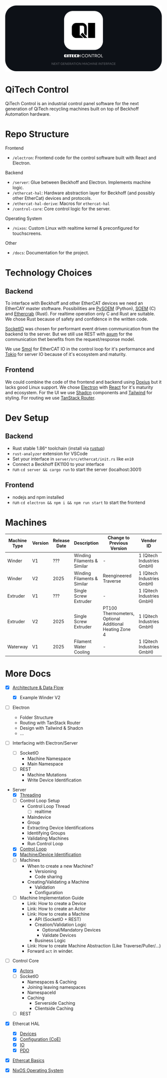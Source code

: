 ![](./docs/assets/github-banner.png)

# QiTech Control

QiTech Control is an industrial control panel software for the next generation of QiTech recycling machines built on top of Beckhoff Automation hardware.

# Repo Structure

Frontend

- `/electron`: Frontend code for the control software built with React and Electron.

Backend

- `/server`: Glue between Beckhoff and Electron. Implements machine logic.
- `/ethercat-hal`: Hardware abstraction layer for Beckhoff (and possibly other EtherCat) devices and protocols.
- `/ethercat-hal-derive`: Macros for `ethercat-hal`
- `/control-core`: Core control logic for the server.

Operating System

- `/nixos`: Custom Linux with realtime kernel & preconfigured for touchscreens.

Other

- `/docs`: Documentation for the project.

# Technology Choices

## Backend

To interface with Beckhoff and other EtherCAT devices we need an EtherCAY master stoftware. Possibilities are [PySOEM](https://github.com/bnjmnp/pysoem) (Python), [SOEM](https://github.com/OpenEtherCATsociety/SOEM) (C) and [Ethercrab](https://github.com/ethercrab-rs/ethercrab) (Rust). For realtime operation only C and Rust are suitable. We chose Rust because of safety and confidence in the written code.

[SocketIO](https://socket.io/) was chosen for performant event driven communication from the backend to the server. But we still use REST with [axum](https://docs.rs/axum/latest/axum/) for the communication thet benefits from the request/response model.

We use [Smol](https://github.com/smol-rs/smol) for EtherCAT IO in the control loop for it's performance and [Tokio](https://tokio.rs/) for server IO because of it's ecosystem and maturity.

## Frontend

We could combine the code of the frontend and backend using [Doxius](https://dioxuslabs.com/) but it lacks good Linux support. We chose [Electron](https://www.electronjs.org/) with [React](https://react.dev/) for it's maturity and ecosystem. For the UI we use [Shadcn](https://ui.shadcn.com/) components and [Tailwind](https://tailwindcss.com/) for styling. For routing we use [TanStack Router](https://tanstack.com/router/v1).

# Dev Setup

## Backend

- Rust stable 1.86^ toolchain (install via [rustup](https://rustup.rs/))
- `rust-analyzer` extension for VSCode
- Set your interface in `server/src/ethercat/init.rs` like `en10`
- Connect a Beckhoff EK1100 to your interface
- run `cd server && cargo run` to start the server (localhost:3001)

## Frontend

- nodejs and npm installed
- run `cd electron && npm i && npm run start` to start the frontend

# Machines

| Machine Type | Version | Release Date | Description                 | Change to Previous Version                             | Vendor ID                  | Machine ID | Implemented | Docs                            |
| ------------ | ------- | ------------ | --------------------------- | ------------------------------------------------------ | -------------------------- | ---------- | ----------- | ------------------------------- |
| Winder       | V1      | ???          | Winding Filaments & Similar | -                                                      | 1 (Qitech Industries GmbH) | 1          | Reserved    | -                               |
| Winder       | V2      | 2025         | Winding Filaments & Similar | Reengineered Traverse                                  | 1 (Qitech Industries GmbH) | 2          | In Progress | [](./docs/machines/winder-1.md) |
| Extruder     | V1      | ???          | Single Screw Extruder       | -                                                      | 1 (Qitech Industries GmbH) | 3          | Reserved    | -                               |
| Extruder     | V2      | 2025         | Single Screw Extruder       | PT100 Thermometers, Optional Additional Heating Zone 4 | 1 (Qitech Industries GmbH) | 4          | Not Yet     |                                 |
| Waterway     | V1      | 2025         | Filament Water Cooling      | -                                                      | 1 (Qitech Industries GmbH) | 5          | Not Yet     |                                 |

# More Docs

- [x] [Architecture & Data Flow](./docs/architecture-overview.md)

  - [x] Example Winder V2

- [ ] Electron

  - Folder Structure
  - Routing with TanStack Router
  - Design with Tailwind & Shadcn
  - ...

- [ ] Interfacing with Electron/Server

  - [ ] SocketIO
    - Machine Namespace
    - Main Namespace
  - [ ] REST
    - Machine Mutations
    - Write Device Identification

- Server
  - [X] [Threading](./docs/control-loop.md)
  - [ ] Control Loop Setup
    - Control Loop Thread
      - [ ] realtime
    - Maindevice
    - Group
    - Extracting Device Identifications
    - Identifying Groups
    - Validating Machines
    - Run Control Loop
  - [x] [Control Loop](./docs/control-loop.md)
  - [x] [Machine/Device Identification](./docs/identification.md)
  - [ ] Machines
    - When to create a new Machine?
      - Versioning
      - Code sharing
    - Creating/Validating a Machine
      - Validation
      - Configuration
  - [ ] Machine Implementation Guide
    - Link: How to create a Device
    - Link: How to create an Actor
    - Link: How to create a Machine
      - API (SocketIO + REST)
      - Creation/Validation Logic
        - Optional/Mandatory Devices
        - Validate Devices
      - Business Logic
    - Link: How to create Machine Abstraction (Like Traverse/Puller/...)
    - Forward `act` in winder.

- [ ] Control Core

  - [x] [Actors](./docs/actors.md)
  - [ ] SocketIO
    - Namespaces & Caching
    - Joining leaving namespaces
    - NamespaceId
    - Caching
      - Serverside Caching
      - Clientside Caching
  - [ ] REST

- [x] Ethercat HAL

  - [x] [Devices](./docs/devices.md)
  - [x] [Configuration (CoE)](./docs/coe.md)
  - [x] [IO](./docs/io.md)
  - [x] [PDO](./docs/pdo.md)

- [x] [Ethercat Basics](./docs/ethercat-basics.md)

- [x] [NixOS Operating System](./docs/nixos/README.md)
